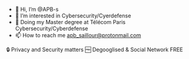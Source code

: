 - 👋 Hi, I’m @APB-s
- 👀 I’m interested in Cybersecurity/Cyerdefense
- 📝 Doing my Master degree at Télécom Paris Cybersecurity/Cyberdefense
- 📫 How to reach me apb_saillour@protonmail.com

🔒 Privacy and Security matters
🆓 Degooglised & Social Network FREE

<!---
APB-s/APB-s is a ✨ special ✨ repository because its `README.md` (this file) appears on your GitHub profile.
You can click the Preview link to take a look at your changes.
--->
